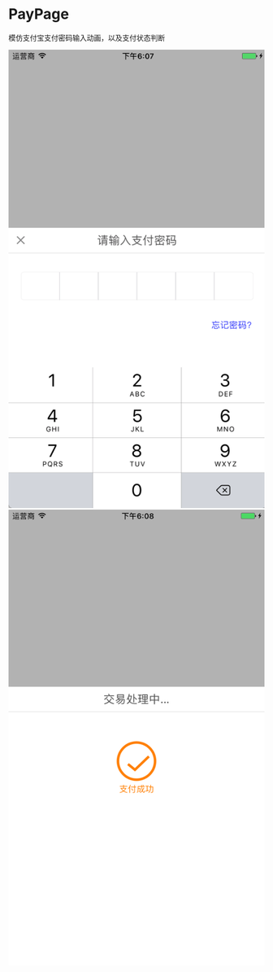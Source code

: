# PayPage
模仿支付宝支付密码输入动画，以及支付状态判断

![image](https://github.com/wangzhansheng1224/PayPage/blob/master/1.png)
![image](https://github.com/wangzhansheng1224/PayPage/blob/master/2.png)

